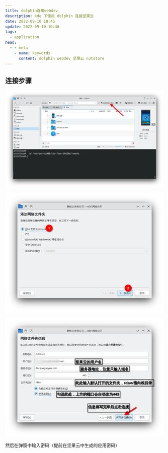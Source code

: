 ```yaml
---
title: dolphin连接webdev
description: kde 下使用 dolphin 连接坚果云
date: 2022-09-10 10:46
update: 2022-09-10 10:46
tags:
  - application
head:
  - - meta
    - name: keywords
      content: dolphin webdev 坚果云 nutstore
---
```


## 连接步骤

![](./assets//dolphin-add-webdev/dolphin-add-webdev1.png)

![](./assets//dolphin-add-webdev/dolphin-add-webdev2.png)

![](./assets//dolphin-add-webdev/dolphin-add-webdev3.png)


然后在弹窗中输入密码（提前在坚果云中生成的应用密码）